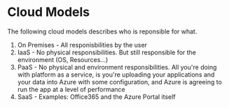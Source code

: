 # Cloud Models

The following cloud models describes who is reponsible for what.

1. On Premises - All responisbilities by the user
2. IaaS - No physical responsibilities. But still responsible for the environment (OS, Resources...)
3. PaaS - No physical and environment responsibilities. All you're doing with platform as a service, is you're uploading your applications and your data into Azure with some configuration, and Azure is agreeing to run the app at a level of performance
4. SaaS - Examples: Office365 and the Azure Portal itself

<figure><img src="../../../.gitbook/assets/Screenshot 2023-06-13 at 19.04.25.png" alt=""><figcaption></figcaption></figure>

